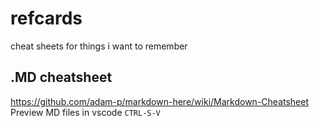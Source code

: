 # refcards
cheat sheets for things i want to remember

## .MD cheatsheet
https://github.com/adam-p/markdown-here/wiki/Markdown-Cheatsheet  
Preview MD files in vscode `CTRL-S-V`
